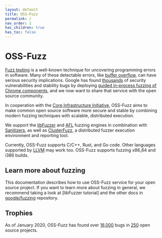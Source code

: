 ```yaml
---
layout: default
title: OSS-Fuzz
permalink: /
nav_order: 1
has_children: true
has_toc: false
---
```


# OSS-Fuzz

[Fuzz testing](https://en.wikipedia.org/wiki/Fuzz_testing) is a well-known
technique for uncovering programming errors in software.
Many of these detectable errors, like [buffer overflow](https://en.wikipedia.org/wiki/Buffer_overflow),
can have serious security implications. Google has found [thousands] of security vulnerabilities and
stability bugs by deploying
[guided in-process fuzzing of Chrome components](https://security.googleblog.com/2016/08/guided-in-process-fuzzing-of-chrome.html),
and we now want to share that service with the open source community.

[thousands]: https://bugs.chromium.org/p/chromium/issues/list?q=label%3AStability-LibFuzzer%2CStability-AFL%20-status%3ADuplicate%2CWontFix&can=1

In cooperation with the [Core Infrastructure Initiative](https://www.coreinfrastructure.org/), 
OSS-Fuzz aims to make common open source software more secure and stable by
combining modern fuzzing techniques with scalable,
distributed execution.

We support the [libFuzzer](http://llvm.org/docs/LibFuzzer.html) and [AFL](http://lcamtuf.coredump.cx/afl/) fuzzing engines
in combination with [Sanitizers](https://github.com/google/sanitizers), as well as
[ClusterFuzz](https://github.com/google/clusterfuzz),
a distributed fuzzer execution environment and reporting tool. 

Currently, OSS-Fuzz supports C/C++, Rust, and Go code. Other languages supported by [LLVM](http://llvm.org) may work too.
OSS-Fuzz supports fuzzing x86_64 and i386 builds.

## Learn more about fuzzing

This documentation describes how to use OSS-Fuzz service for your open source project.
If you want to learn more about fuzzing in general, we recommend taking a look at
[libFuzzer tutorial] and the other docs in [google/fuzzing] repository.

[libFuzzer tuorial]: https://github.com/google/fuzzing/blob/master/tutorial/libFuzzerTutorial.md
[google/fuzzing]: https://github.com/google/fuzzing/tree/master/docs

## Trophies
As of January 2020, OSS-Fuzz has found over [16,000] bugs in [250] open source projects.

[16,000]: https://bugs.chromium.org/p/oss-fuzz/issues/list?q=-status%3AWontFix%2CDuplicate%20-component%3AInfra&can=1
[250]: https://github.com/google/oss-fuzz/tree/master/projects
